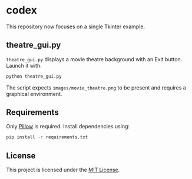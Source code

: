 # codex

This repository now focuses on a single Tkinter example.

## theatre_gui.py

`theatre_gui.py` displays a movie theatre background with an Exit button. Launch it with:

```bash
python theatre_gui.py
```

The script expects `images/movie_theatre.png` to be present and requires a graphical environment.

## Requirements

Only [Pillow](https://python-pillow.org/) is required. Install dependencies using:

```bash
pip install -r requirements.txt
```

## License

This project is licensed under the [MIT License](LICENSE).
